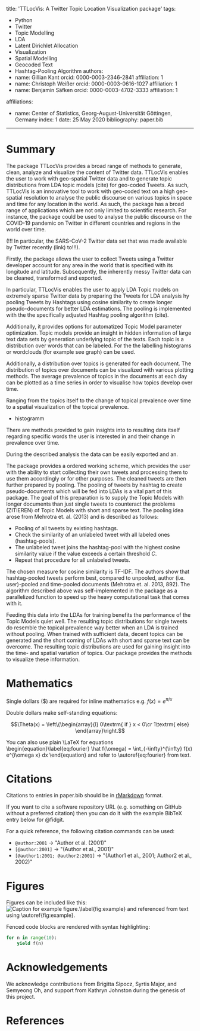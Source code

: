 title: 'TTLocVis: A Twitter Topic Location Visualization package'
tags:
  - Python
  - Twitter
  - Topic Modelling
  - LDA
  - Latent Dirichlet Allocation
  - Visualization
  - Spatial Modelling
  - Geocoded Text
  - Hashtag-Pooling Algorithm
authors:
  - name: Gillian Kant
    orcid: 0000-0003-2346-2841
    affiliation: 1
  - name: Christoph Weißer
    orcid: 0000-0003-0616-1027
    affiliation: 1
  - name: Benjamin Säfken
    orcid: 0000-0003-4702-3333
    affiliation: 1


affiliations:
 - name: Center of Statistics, Georg-August-Universität Göttingen, Germany
   index: 1
date: 25 May 2020
bibliography: paper.bib

---

# Summary

The package TTLocVis provides a broad range of methods to generate, clean, analyze and visualize the content of Twitter data.
TTLocVis enables the user to work with geo-spatial Twitter data and to generate topic distributions from LDA topic models (cite) 
for geo-coded Tweets. As such, TTLocVis is an innovative tool to work with geo-coded text on a high geo-spatial resolution to 
analyse the public discourse on various topics in space and time for any location in the world. As such, the package has
a broad range of applications which are not only limited to scientific research. For instance, the package could be used
to analyse the public discourse on the COVID-19 pandemic on Twitter in different countries and regions in the world over time.

(!!! In particular,  the SARS-CoV-2 Twitter data set that was made available by Twitter recently (link) to!!!).
  
Firstly, the package allows the user to collect Tweets using a Twitter developer account for any area in the world that 
is specified with its longitude and latitude. Subsequently, the inherently messy Twitter data can be cleaned, transformed and exported. 

In particular, TTLocVis enables the user to apply LDA Topic models on extremely sparse Twitter data by preparing the Tweets 
for LDA analysis hy pooling Tweets by Hashtags using cosine similarity to create longer pseudo-documents for better 
LDA estimations. The pooling is implemented with the the specifically adjusted Hashtag pooling algorithm (cite). 

Additionally, it provides options for automatized Topic Model parameter optimization. Topic models provide an insight in hidden information of large text data sets by generation underlying topic of the texts.
Each topic is a distribution over words that can be labeled. For the the labelling histograms or wordclouds (for example see graph)
can be used. 
 
Additionally, a distribution over topics is generated for each document. The distribution of topics over documents
can be visualized with various plotting methods. The average prevalence of topics in the documents at each day can be plotted 
as a time series in order to visualise how topics develop over time.


Ranging from the topics itself to the change of topical prevalence over time to a spatial visualization of the topical
prevalence. 

- histogramm 

There are methods provided to gain insights into to resulting data itself regarding specific words the user 
is interested in and their change in prevalence over time.   

During the described analysis the data can be easily exported and an. 

The package provides a ordered working scheme, which provides the user with the ability to start collecting their own
tweets and processing them to use them accordingly or for other purposes. The cleaned tweets are then further prepared
by pooling. 
The pooling of tweets by hashtag to create pseudo-documents which will be fed into LDAs is a vital part of this package.
The goal of this preparation is to supply the Topic Models with longer documents than just single tweets to counteract
the problems (ZITIEREN) of Topic Models with short and sparse text. The pooling idea arose from Mehrotra et. al. (2013)
and is described as follows: 

- Pooling of all tweets by existing hashtags. 
- Check the similarity of an unlabeled tweet with all labeled ones (hashtag-pools).
- The unlabeled tweet joins the hashtag-pool with the highest cosine similarity value if the value exceeds a certain
threshold *C*.
- Repeat that procedure for all unlabeled tweets.   

The chosen measure for cosine similarity is TF-IDF. The authors show that hashtag-pooled tweets perform best, compared
to unpooled, author (i.e. user)-pooled and time-pooled documents (Mehrotra et. al. 2013, 892). The algorithm described 
above was self-implemented in the package as a parallelized function to speed up the heavy computational task that 
comes with it.

Feeding this data into the LDAs for training benefits the performance of the Topic Models quiet well. The resulting 
topic distributions for single tweets do resemble the topical prevalence way better when an LDA is trained without 
pooling. When trained with sufficient data, decent topics can be generated and the short coming of LDAs with short 
and sparse text can be overcome. The resulting topic distributions are used for gaining insight into the time- and 
spatial variation of topics. Our package provides the methods to visualize these information.  

# Mathematics

Single dollars ($) are required for inline mathematics e.g. $f(x) = e^{\pi/x}$

Double dollars make self-standing equations:

$$\Theta(x) = \left\{\begin{array}{l}
0\textrm{ if } x < 0\cr
1\textrm{ else}
\end{array}\right.$$

You can also use plain \LaTeX for equations
\begin{equation}\label{eq:fourier}
\hat f(\omega) = \int_{-\infty}^{\infty} f(x) e^{i\omega x} dx
\end{equation}
and refer to \autoref{eq:fourier} from text.

# Citations

Citations to entries in paper.bib should be in
[rMarkdown](http://rmarkdown.rstudio.com/authoring_bibliographies_and_citations.html)
format.

If you want to cite a software repository URL (e.g. something on GitHub without a preferred
citation) then you can do it with the example BibTeX entry below for @fidgit.

For a quick reference, the following citation commands can be used:
- `@author:2001`  ->  "Author et al. (2001)"
- `[@author:2001]` -> "(Author et al., 2001)"
- `[@author1:2001; @author2:2001]` -> "(Author1 et al., 2001; Author2 et al., 2002)"

# Figures

Figures can be included like this:
![Caption for example figure.\label{fig:example}](figure.png)
and referenced from text using \autoref{fig:example}.

Fenced code blocks are rendered with syntax highlighting:
```python
for n in range(10):
    yield f(n)
```	

# Acknowledgements

We acknowledge contributions from Brigitta Sipocz, Syrtis Major, and Semyeong
Oh, and support from Kathryn Johnston during the genesis of this project.

# References